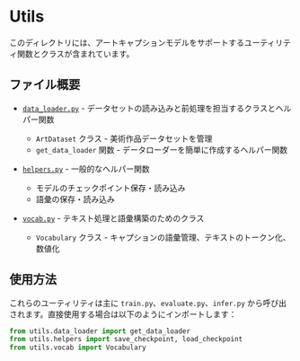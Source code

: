 # Utils

このディレクトリには、アートキャプションモデルをサポートするユーティリティ関数とクラスが含まれています。

## ファイル概要

- [`data_loader.py`](data_loader.py) - データセットの読み込みと前処理を担当するクラスとヘルパー関数
  - `ArtDataset` クラス - 美術作品データセットを管理
  - `get_data_loader` 関数 - データローダーを簡単に作成するヘルパー関数

- [`helpers.py`](helpers.py) - 一般的なヘルパー関数
  - モデルのチェックポイント保存・読み込み
  - 語彙の保存・読み込み

- [`vocab.py`](vocab.py) - テキスト処理と語彙構築のためのクラス
  - `Vocabulary` クラス - キャプションの語彙管理、テキストのトークン化、数値化

## 使用方法

これらのユーティリティは主に `train.py`、`evaluate.py`、`infer.py` から呼び出されます。直接使用する場合は以下のようにインポートします：

```python
from utils.data_loader import get_data_loader
from utils.helpers import save_checkpoint, load_checkpoint
from utils.vocab import Vocabulary
```
